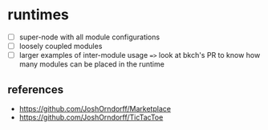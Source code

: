 # runtimes

- [ ] super-node with all module configurations
- [ ] loosely coupled modules
- [ ] larger examples of inter-module usage `=>` look at bkch's PR to know how many modules can be placed in the runtime

## references

* https://github.com/JoshOrndorff/Marketplace
* https://github.com/JoshOrndorff/TicTacToe